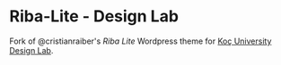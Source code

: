 # Riba-Lite - Design Lab

Fork of @cristianraiber's *Riba Lite* Wordpress theme for [Koç University Design Lab](http://designlab.ku.edu.tr).
